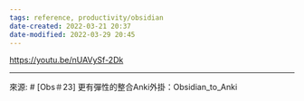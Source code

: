 ```yaml
---
tags: reference, productivity/obsidian
date-created: 2022-03-21 20:37
date-modified: 2022-03-29 20:45
---
```


https://youtu.be/nUAVySf-2Dk

---
來源: # [Obs＃23] 更有彈性的整合Anki外掛：Obsidian_to_Anki